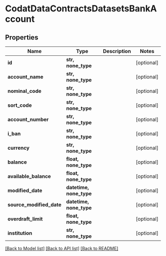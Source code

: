 # CodatDataContractsDatasetsBankAccount


## Properties
Name | Type | Description | Notes
------------ | ------------- | ------------- | -------------
**id** | **str, none_type** |  | [optional] 
**account_name** | **str, none_type** |  | [optional] 
**nominal_code** | **str, none_type** |  | [optional] 
**sort_code** | **str, none_type** |  | [optional] 
**account_number** | **str, none_type** |  | [optional] 
**i_ban** | **str, none_type** |  | [optional] 
**currency** | **str, none_type** |  | [optional] 
**balance** | **float, none_type** |  | [optional] 
**available_balance** | **float, none_type** |  | [optional] 
**modified_date** | **datetime, none_type** |  | [optional] 
**source_modified_date** | **datetime, none_type** |  | [optional] 
**overdraft_limit** | **float, none_type** |  | [optional] 
**institution** | **str, none_type** |  | [optional] 

[[Back to Model list]](../README.md#documentation-for-models) [[Back to API list]](../README.md#documentation-for-api-endpoints) [[Back to README]](../README.md)


